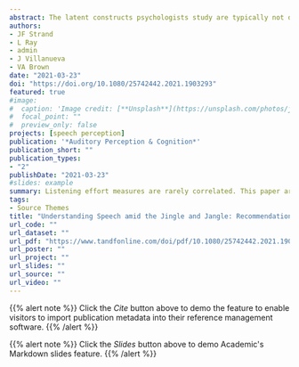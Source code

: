 ```yaml
---
abstract: The latent constructs psychologists study are typically not directly accessible, so researchers must design measurement instruments that are intended to provide insights about those constructs. Construct validation—assessing whether instruments measure what they intend to—is therefore critical for ensuring that the conclusions we draw actually reflect the intended phenomena. Insufficient construct validation can lead to the jingle fallacy—falsely assuming two instruments measure the same construct because the instruments share a name—and the jangle fallacy—falsely assuming two instruments measure different constructs because the instruments have different names. In this paper, we examine construct validation practices in research on listening effort and identify patterns that strongly suggest the presence of jingle and jangle in the literature. We argue that the lack of construct validation for listening effort measures has led to inconsistent findings and hindered our understanding of the construct. We also provide specific recommendations for improving construct validation of listening effort instruments, drawing on the framework laid out in a recent paper on improving measurement practices. Although this paper addresses listening effort, the issues raised and recommendations presented are widely applicable to tasks used in research on auditory perception and cognitive psychology.
authors:
- JF Strand
- L Ray
- admin
- J Villanueva
- VA Brown
date: "2021-03-23"
doi: "https://doi.org/10.1080/25742442.2021.1903293"
featured: true
#image:
#  caption: 'Image credit: [**Unsplash**](https://unsplash.com/photos/jdD8gXaTZsc)'
#  focal_point: ""
#  preview_only: false
projects: [speech perception]
publication: '*Auditory Perception & Cognition*'
publication_short: ""
publication_types:
- "2"
publishDate: "2021-03-23"
#slides: example
summary: Listening effort measures are rarely correlated. This paper argues for a need to think about measurement, especially in the context of listening effort.
tags:
- Source Themes
title: "Understanding Speech amid the Jingle and Jangle: Recommendations for Improving Measurement Practices in Listening Effort Research""
url_code: ""
url_dataset: ""
url_pdf: "https://www.tandfonline.com/doi/pdf/10.1080/25742442.2021.1903293"
url_poster: ""
url_project: ""
url_slides: ""
url_source: ""
url_video: ""
---
```


{{% alert note %}}
Click the *Cite* button above to demo the feature to enable visitors to import publication metadata into their reference management software.
{{% /alert %}}

{{% alert note %}}
Click the *Slides* button above to demo Academic's Markdown slides feature.
{{% /alert %}}

